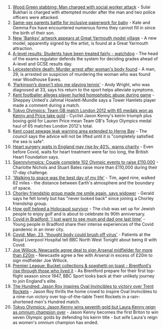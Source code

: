 1. [Wood Green stabbing: Man charged with social worker attack](https://www.bbc.co.uk/news/uk-england-london-58130078) - Sulai Bukhari is charged with attempted murder after the man and two police officers were attacked.
2. [Same-sex parents battle for inclusive paperwork for baby](https://www.bbc.co.uk/news/uk-england-devon-58071558) - Kate and Gemma Fox have encountered numerous forms they cannot fill in since the birth of their son.
3. [New 'Banksy' artwork appears at Great Yarmouth model village](https://www.bbc.co.uk/news/uk-england-norfolk-58143164) - A new model, apparently signed by the artist, is found at a Great Yarmouth attraction.
4. [A-level results: Students have been treated fairly - watchdog](https://www.bbc.co.uk/news/education-58141518) - The head of the exams regulator defends the system for deciding grades ahead of A-level and GCSE results day.
5. [Leicestershire death: Murder arrest after woman's body found](https://www.bbc.co.uk/news/uk-england-leicestershire-58138005) - A man, 29, is arrested on suspicion of murdering the woman who was found near Woodhouse Eaves.
6. [‘Parkinson’s doesn't stop me playing tennis’](https://www.bbc.co.uk/news/uk-england-nottinghamshire-58091757) - Andy Wright, who was diagnosed at 33, says his return to the sport helps alleviate symptoms.
7. [Kent footballer alleges player hurled homophobic abuse during game](https://www.bbc.co.uk/news/uk-england-kent-58136664) - Sheppey United's Jahmal Howlett-Mundle says a Tower Hamlets player made a comment during a match.
8. [Tokyo Olympics: Team GB match London 2012 with 65 medals won as Kenny and Price take gold](https://www.bbc.co.uk/sport/olympics/58125822) - Cyclist Jason Kenny's keirin triumph plus boxing gold for Lauren Price mean Team GB's Tokyo Olympics medal haul of 65 matches London 2012's total.
9. [Kent coast sewage leak warning area extended to Herne Bay](https://www.bbc.co.uk/news/uk-england-kent-58137677) - The council says the advice will not be lifted until it is "completely satisfied the sea is safe".
10. [Heart surgery waits in England may rise by 40%, warns charity](https://www.bbc.co.uk/news/health-58141434) - Even before Covid, waits for heart treatment were far too long, the British Heart Foundation says.
11. [Spennylympics: Couple complete 102 Olympic events to raise £110,000](https://www.bbc.co.uk/news/uk-england-bristol-58137819) - Charlotte Nichols and Stuart Bates raise more than £110,000 during their 17-day challenge.
12. ['Walking to space was the best day of my life'](https://www.bbc.co.uk/news/uk-england-nottinghamshire-58071075) - Tim, aged nine, walked 62 miles - the distance between Earth's atmosphere and the boundary of space.
13. [Chorley friendship group made me smile again, says widower](https://www.bbc.co.uk/news/uk-england-lancashire-58106487) - Gerald says he felt lonely but has "never looked back" since joining a Chorley friendship group.
14. [How golf helped a Holocaust survivor](https://www.bbc.co.uk/news/uk-england-manchester-58129539) - The club was set up for Jewish people to enjoy golf and is about to celebrate its 90th anniversary.
15. [Covid in Bradford: 'I just want to see mum and dad one last time'](https://www.bbc.co.uk/news/uk-england-leeds-58115377) - Young people in Bradford share their intense experiences of the Covid pandemic in an inner city.
16. [Covid: Man, 23, 'thought body could brush off virus'](https://www.bbc.co.uk/news/uk-england-merseyside-58121193) - Patients at the Royal Liverpool Hospital tell BBC North West Tonight about being ill with Covid.
17. [Joe Willock: Newcastle agree deal to sign Arsenal midfielder for more than £20m](https://www.bbc.co.uk/sport/football/58141002) - Newcastle agree a fee with Arsenal in excess of £20m to sign midfielder Joe Willock.
18. [Premier League: Bucket collections & spaghetti on toast - Brentford's rise through those who lived it](https://www.bbc.co.uk/sport/football/58137450) - As Brentford prepare for their first top-flight season since 1947, BBC Sport looks back at their unlikely journey to join England's elite.
19. [The Hundred: Jason Roy inspires Oval Invincibles to victory over Trent Rockets](https://www.bbc.co.uk/sport/cricket/58139170) - Jason Roy thrills the home crowd to inspire Oval Invincibles to a nine-run victory over top-of-the-table Trent Rockets in a rain-shortened men's Hundred match.
20. [Tokyo Olympics: Jason Kenny wins seventh gold but Laura Kenny reign as omnium champion over](https://www.bbc.co.uk/sport/olympics/58133154) - Jason Kenny becomes the first Briton to win seven Olympic golds by defending his keirin title - but wife Laura's reign as women's omnium champion has ended.
